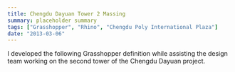 ```yaml
---
title: Chengdu Dayuan Tower 2 Massing
summary: placeholder summary
tags: ["Grasshopper", "Rhino", "Chengdu Poly International Plaza"]
date: "2013-03-06"
---
```


I developed the following Grasshopper definition while assisting the design team working on the second tower of the Chengdu Dayuan project.
